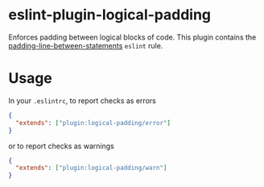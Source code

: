 # eslint-plugin-logical-padding

Enforces padding between logical blocks of code. This plugin contains the [padding-line-between-statements](https://eslint.org/docs/rules/padding-line-between-statements) `eslint` rule.

# Usage

In your `.eslintrc`, to report checks as errors

```json
{
  "extends": ["plugin:logical-padding/error"]
}
```

or to report checks as warnings

```json
{
  "extends": ["plugin:logical-padding/warn"]
}
```